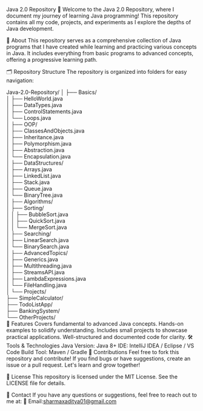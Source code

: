 Java 2.0 Repository 🚀
Welcome to the Java 2.0 Repository, where I document my journey of learning Java programming! This repository contains all my code, projects, and experiments as I explore the depths of Java development.

📖 About
This repository serves as a comprehensive collection of Java programs that I have created while learning and practicing various concepts in Java. It includes everything from basic programs to advanced concepts, offering a progressive learning path.

🗂️ Repository Structure
The repository is organized into folders for easy navigation:


Java-2.0-Repository/
│
├── Basics/  
│   ├── HelloWorld.java  
│   ├── DataTypes.java  
│   ├── ControlStatements.java  
│   └── Loops.java  
│
├── OOP/  
│   ├── ClassesAndObjects.java  
│   ├── Inheritance.java  
│   ├── Polymorphism.java  
│   ├── Abstraction.java  
│   └── Encapsulation.java  
│
├── DataStructures/  
│   ├── Arrays.java  
│   ├── LinkedList.java  
│   ├── Stack.java  
│   ├── Queue.java  
│   └── BinaryTree.java  
│
├── Algorithms/  
│   ├── Sorting/  
│   │   ├── BubbleSort.java  
│   │   ├── QuickSort.java  
│   │   └── MergeSort.java  
│   ├── Searching/  
│       ├── LinearSearch.java  
│       └── BinarySearch.java  
│
├── AdvancedTopics/  
│   ├── Generics.java  
│   ├── Multithreading.java  
│   ├── StreamsAPI.java  
│   ├── LambdaExpressions.java  
│   └── FileHandling.java  
│
└── Projects/  
    ├── SimpleCalculator/  
    ├── TodoListApp/  
    ├── BankingSystem/  
    └── OtherProjects/  
🌟 Features
Covers fundamental to advanced Java concepts.
Hands-on examples to solidify understanding.
Includes small projects to showcase practical applications.
Well-structured and documented code for clarity.
🛠️ Tools & Technologies
Java Version: Java 8+
IDE: IntelliJ IDEA / Eclipse / VS Code
Build Tool: Maven / Gradle
🤝 Contributions
Feel free to fork this repository and contribute! If you find bugs or have suggestions, create an issue or a pull request. Let's learn and grow together!

📜 License
This repository is licensed under the MIT License. See the LICENSE file for details.

📧 Contact
If you have any questions or suggestions, feel free to reach out to me at:
📧 Email:sharmaxaditya01@gmail.com

